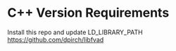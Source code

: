 # C++ Version Requirements

Install this repo and update LD_LIBRARY_PATH https://github.com/dpirch/libfvad